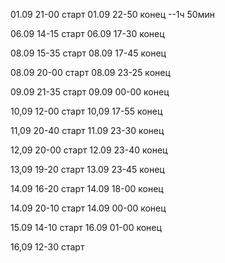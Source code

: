 01.09 21-00 старт
01.09 22-50 конец
--1ч 50мин

06.09 14-15 старт
06.09 17-30 конец


08.09 15-35 старт
08.09 17-45 конец

08.09 20-00 старт
08.09 23-25 конец

09.09 21-35 старт
09.09 00-00 конец

10,09 12-00 старт
10,09 17-55 конец

11,09 20-40 старт
11.09 23-30 конец

12,09 20-00 старт
12.09 23-40 конец

13,09 19-20 старт
13.09 23-45 конец

14.09 16-20 старт
14.09 18-00 конец

14.09 20-10 старт
14.09 00-00 конец

15.09 14-10 старт
16.09 01-00 конец

16,09 12-30 старт